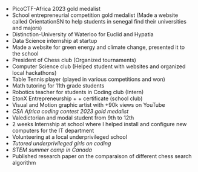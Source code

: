 - PicoCTF-Africa 2023 gold medalist 
- School entrepreneurial competition gold medalist (Made a website called OrientationSN to help students in senegal find their universities and majors)
- Distinction-University of Waterloo for Euclid and Hypatia
- Data Science internship at startup
- Made a website for green energy and climate change, presented it to the school
- President of Chess club (Organized tournaments) 
- Computer Science club (Helped student with websites and organized local hackathons)
- Table Tennis player (played in various competitions and won)
- Math tutoring for 11th grade students
- Robotics teacher for students in Coding club (Intern)
- EtonX Entrepreneurship + + certificate (school club)
- Visual and Motion graphic artist with +90k views on YouTube
- *CSA Africa coding contest 2023 gold medalist*
- Valedictorian and modal student from 9th to 12th
- 2 weeks Internship at school where I helped install and configure new computers for the IT department
- Volunteering at a local underprivileged school
- *Tutored underprivileged girls on coding*
- *STEM  summer camp in Canada*
- Published research paper on the comparaison of different chess search algorithm